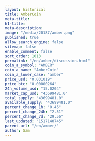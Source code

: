 ```yaml
---
layout: historical
title: AmberCoin
meta-title: 
h1-title: 
meta-description: 
image: "/media/20187/amber.png"
published: true
allow_search_engine: false
sitemap: false
enable_comment: false
sort_order: 1013
permalink: "/en/amber/discussion.html"
coin_a_symbol: "AMBER"
coin_a_name: "AmberCoin"
coin_a_lower_case: "amber"
price_usd: "0.031019"
price_btc: "0.00000264"
24h_volume_usd: "15.0204"
market_cap_usd: "43699481.0"
total_supply: "43699481.0"
available_supply: "43699481.0"
percent_change_1h: "0.45"
percent_change_24h: "2.51"
percent_change_7d: "29.56"
last_updated: "1517140745"
parent-url: "/en/amber/"
author: Sam
---
```


